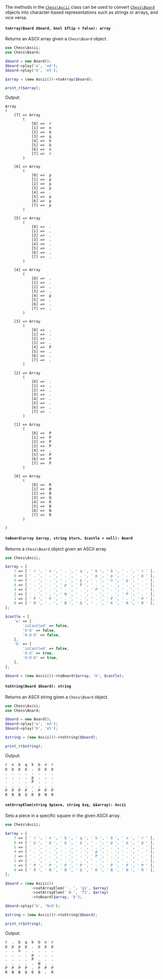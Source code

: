 The methods in the [`Chess\Ascii`](https://php-chess.readthedocs.io/en/latest/ascii/) class can be used to convert [`Chess\Board`](https://php-chess.readthedocs.io/en/latest/board/) objects into character-based representations such as strings or arrays, and vice versa.

#### `toArray(Board $board, bool $flip = false): array`

Returns an ASCII array given a `Chess\Board` object.

```php
use Chess\Ascii;
use Chess\Board;

$board = new Board();
$board->play('w', 'e4');
$board->play('b', 'e5');

$array = (new Ascii())->toArray($board);

print_r($array);
```

Output:

```
Array
(
    [7] => Array
        (
            [0] =>  r
            [1] =>  n
            [2] =>  b
            [3] =>  q
            [4] =>  k
            [5] =>  b
            [6] =>  n
            [7] =>  r
        )

    [6] => Array
        (
            [0] =>  p
            [1] =>  p
            [2] =>  p
            [3] =>  p
            [4] =>  .
            [5] =>  p
            [6] =>  p
            [7] =>  p
        )

    [5] => Array
        (
            [0] =>  .
            [1] =>  .
            [2] =>  .
            [3] =>  .
            [4] =>  .
            [5] =>  .
            [6] =>  .
            [7] =>  .
        )

    [4] => Array
        (
            [0] =>  .
            [1] =>  .
            [2] =>  .
            [3] =>  .
            [4] =>  p
            [5] =>  .
            [6] =>  .
            [7] =>  .
        )

    [3] => Array
        (
            [0] =>  .
            [1] =>  .
            [2] =>  .
            [3] =>  .
            [4] =>  P
            [5] =>  .
            [6] =>  .
            [7] =>  .
        )

    [2] => Array
        (
            [0] =>  .
            [1] =>  .
            [2] =>  .
            [3] =>  .
            [4] =>  .
            [5] =>  .
            [6] =>  .
            [7] =>  .
        )

    [1] => Array
        (
            [0] =>  P
            [1] =>  P
            [2] =>  P
            [3] =>  P
            [4] =>  .
            [5] =>  P
            [6] =>  P
            [7] =>  P
        )

    [0] => Array
        (
            [0] =>  R
            [1] =>  N
            [2] =>  B
            [3] =>  Q
            [4] =>  K
            [5] =>  B
            [6] =>  N
            [7] =>  R
        )

)
```

#### `toBoard(array $array, string $turn, $castle = null): Board`

Returns a `Chess\Board` object given an ASCII array.

```php
use Chess\Ascii;

$array = [
    7 => [ ' r ', ' n ', ' . ', ' q ', ' k ', ' b ', ' . ', ' r ' ],
    6 => [ ' . ', ' . ', ' . ', ' . ', ' p ', ' p ', ' . ', ' p ' ],
    5 => [ ' . ', ' . ', ' . ', ' p ', ' . ', ' n ', ' p ', ' . ' ],
    4 => [ ' . ', ' . ', ' p ', ' P ', ' . ', ' . ', ' . ', ' . ' ],
    3 => [ ' . ', ' . ', ' . ', ' . ', ' P ', ' . ', ' . ', ' . ' ],
    2 => [ ' . ', ' . ', ' N ', ' . ', ' . ', ' . ', ' P ', ' . ' ],
    1 => [ ' P ', ' P ', ' . ', ' . ', ' . ', ' P ', ' . ', ' P ' ],
    0 => [ ' R ', ' . ', ' B ', ' Q ', ' . ', ' K ', ' N ', ' R ' ],
];

$castle = [
    'w' => [
        'isCastled' => false,
        'O-O' => false,
        'O-O-O' => false,
    ],
    'b' => [
        'isCastled' => false,
        'O-O' => true,
        'O-O-O' => true,
    ],
];

$board = (new Ascii())->toBoard($array, 'b', $castle);
```

#### `toString(Board $board): string`

Returns an ASCII string given a `Chess\Board` object.

```php
use Chess\Ascii;
use Chess\Board;

$board = new Board();
$board->play('w', 'e4');
$board->play('b', 'e5');

$string = (new Ascii())->toString($board);

print_r($string);
```

Output:

```
r  n  b  q  k  b  n  r
p  p  p  p  .  p  p  p
.  .  .  .  .  .  .  .
.  .  .  .  p  .  .  .
.  .  .  .  P  .  .  .
.  .  .  .  .  .  .  .
P  P  P  P  .  P  P  P
R  N  B  Q  K  B  N  R
```

#### `setArrayElem(string $piece, string $sq, &$array): Ascii`

Sets a piece in a specific square in the given ASCII array.

```php
use Chess\Ascii;

$array = [
    7 => [ ' r ', ' n ', ' b ', ' q ', ' k ', ' b ', ' n ', ' r ' ],
    6 => [ ' p ', ' p ', ' p ', ' p ', ' . ', ' p ', ' p ', ' p ' ],
    5 => [ ' . ', ' . ', ' . ', ' . ', ' . ', ' . ', ' . ', ' . ' ],
    4 => [ ' . ', ' . ', ' . ', ' . ', ' p ', ' . ', ' . ', ' . ' ],
    3 => [ ' . ', ' . ', ' . ', ' . ', ' P ', ' . ', ' . ', ' . ' ],
    2 => [ ' . ', ' . ', ' . ', ' . ', ' . ', ' . ', ' . ', ' . ' ],
    1 => [ ' P ', ' P ', ' P ', ' P ', ' . ', ' P ', ' P ', ' P ' ],
    0 => [ ' R ', ' N ', ' B ', ' Q ', ' K ', ' B ', ' N ', ' R ' ],
];

$board = (new Ascii())
            ->setArrayElem(' . ', 'g1', $array)
            ->setArrayElem(' N ', 'f3', $array)
            ->toBoard($array, 'b');

$board->play('b', 'Nc6');

$string = (new Ascii())->toString($board);

print_r($string);
```

Output:

```
r  .  b  q  k  b  n  r
p  p  p  p  .  p  p  p
.  .  n  .  .  .  .  .
.  .  .  .  p  .  .  .
.  .  .  .  P  .  .  .
.  .  .  .  .  N  .  .
P  P  P  P  .  P  P  P
R  N  B  Q  K  B  .  R
```
